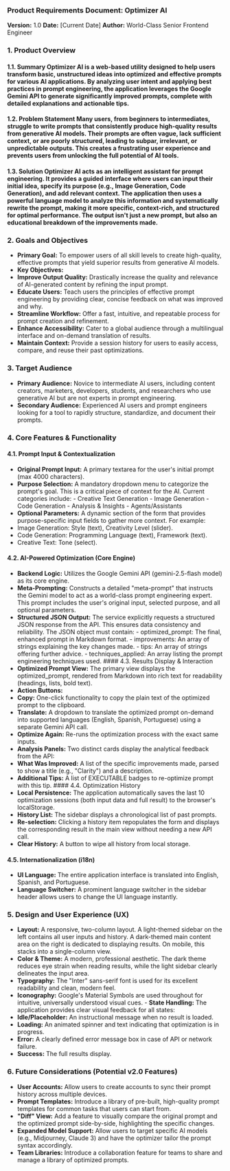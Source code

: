 ### **Product Requirements Document: Optimizer AI** 
**Version:** 1.0 
**Date:** [Current Date] 
**Author:** World-Class Senior Frontend Engineer 

 
### 1. Product Overview 

#### 1.1. Summary Optimizer AI is a web-based utility designed to help users transform basic, unstructured ideas into optimized and effective prompts for various AI applications. By analyzing user intent and applying best practices in prompt engineering, the application leverages the Google Gemini API to generate significantly improved prompts, complete with detailed explanations and actionable tips. 

#### 1.2. Problem Statement Many users, from beginners to intermediates, struggle to write prompts that consistently produce high-quality results from generative AI models. Their prompts are often vague, lack sufficient context, or are poorly structured, leading to subpar, irrelevant, or unpredictable outputs. This creates a frustrating user experience and prevents users from unlocking the full potential of AI tools. 

#### 1.3. Solution Optimizer AI acts as an intelligent assistant for prompt engineering. It provides a guided interface where users can input their initial idea, specify its purpose (e.g., Image Generation, Code Generation), and add relevant context. The application then uses a powerful language model to analyze this information and systematically rewrite the prompt, making it more specific, context-rich, and structured for optimal performance. The output isn't just a new prompt, but also an educational breakdown of the improvements made. 
 

### 2. Goals and Objectives 
- **Primary Goal:** To empower users of all skill levels to create high-quality, effective prompts that yield superior results from generative AI models. 
- **Key Objectives:** 
- **Improve Output Quality:** Drastically increase the quality and relevance of AI-generated content by refining the input prompt. 
- **Educate Users:** Teach users the principles of effective prompt engineering by providing clear, concise feedback on what was improved and why. 
- **Streamline Workflow:** Offer a fast, intuitive, and repeatable process for prompt creation and refinement. 
- **Enhance Accessibility:** Cater to a global audience through a multilingual interface and on-demand translation of results. 
- **Maintain Context:** Provide a session history for users to easily access, compare, and reuse their past optimizations. 
 

### 3. Target Audience 
- **Primary Audience:** Novice to intermediate AI users, including content creators, marketers, developers, students, and researchers who use generative AI but are not experts in prompt engineering. 
- **Secondary Audience:** Experienced AI users and prompt engineers looking for a tool to rapidly structure, standardize, and document their prompts.  

### 4. Core Features & Functionality 
#### 4.1. Prompt Input & Contextualization 
- **Original Prompt Input:** A primary textarea for the user's initial prompt (max 4000 characters). 
- **Purpose Selection:** A mandatory dropdown menu to categorize the prompt's goal. This is a critical piece of context for the AI. Current categories include: - Creative Text Generation - Image Generation - Code Generation - Analysis & Insights - Agents/Assistants 
- **Optional Parameters:** A dynamic section of the form that provides purpose-specific input fields to gather more context. For example: 
- Image Generation: Style (text), Creativity Level (slider). 
- Code Generation: Programming Language (text), Framework (text). 
- Creative Text: Tone (select). 

#### 4.2. AI-Powered Optimization (Core Engine) 
- **Backend Logic:** Utilizes the Google Gemini API (gemini-2.5-flash model) as its core engine. 
- **Meta-Prompting:** Constructs a detailed "meta-prompt" that instructs the Gemini model to act as a world-class prompt engineering expert. This prompt includes the user's original input, selected purpose, and all optional parameters. 
- **Structured JSON Output:** The service explicitly requests a structured JSON response from the API. This ensures data consistency and reliability. The JSON object must contain: - optimized_prompt: The final, enhanced prompt in Markdown format. - improvements: An array of strings explaining the key changes made. - tips: An array of strings offering further advice. - techniques_applied: An array listing the prompt engineering techniques used. #### 4.3. Results Display & Interaction 
- **Optimized Prompt View:** The primary view displays the optimized_prompt, rendered from Markdown into rich text for readability (headings, lists, bold text). 
- **Action Buttons:** 
- **Copy:** One-click functionality to copy the plain text of the optimized prompt to the clipboard. 
- **Translate:** A dropdown to translate the optimized prompt on-demand into supported languages (English, Spanish, Portuguese) using a separate Gemini API call. 
- **Optimize Again:** Re-runs the optimization process with the exact same inputs. 
- **Analysis Panels:** Two distinct cards display the analytical feedback from the API: 
- **What Was Improved:** A list of the specific improvements made, parsed to show a title (e.g., "Clarity") and a description. 
- **Additional Tips:** A list of EXECUTABLE badges to re-optimize prompt with this tip. #### 4.4. Optimization History 
- **Local Persistence:** The application automatically saves the last 10 optimization sessions (both input data and full result) to the browser's localStorage. 
- **History List:** The sidebar displays a chronological list of past prompts. 
- **Re-selection:** Clicking a history item repopulates the form and displays the corresponding result in the main view without needing a new API call. 
- **Clear History:** A button to wipe all history from local storage. 

#### 4.5. Internationalization (i18n) 
- **UI Language:** The entire application interface is translated into English, Spanish, and Portuguese. 
- **Language Switcher:** A prominent language switcher in the sidebar header allows users to change the UI language instantly.  

### 5. Design and User Experience (UX) 
- **Layout:** A responsive, two-column layout. A light-themed sidebar on the left contains all user inputs and history. A dark-themed main content area on the right is dedicated to displaying results. On mobile, this stacks into a single-column view. 
- **Color & Theme:** A modern, professional aesthetic. The dark theme reduces eye strain when reading results, while the light sidebar clearly delineates the input area. 
- **Typography:** The "Inter" sans-serif font is used for its excellent readability and clean, modern feel. 
- **Iconography:** Google's Material Symbols are used throughout for intuitive, universally understood visual cues. - **State Handling:** The application provides clear visual feedback for all states: 
- **Idle/Placeholder:** An instructional message when no result is loaded. 
- **Loading:** An animated spinner and text indicating that optimization is in progress. 
- **Error:** A clearly defined error message box in case of API or network failure. 
- **Success:** The full results display. 

### 6. Future Considerations (Potential v2.0 Features) 
- **User Accounts:** Allow users to create accounts to sync their prompt history across multiple devices. 
- **Prompt Templates:** Introduce a library of pre-built, high-quality prompt templates for common tasks that users can start from. 
- **"Diff" View:** Add a feature to visually compare the original prompt and the optimized prompt side-by-side, highlighting the specific changes. 
- **Expanded Model Support:** Allow users to target specific AI models (e.g., Midjourney, Claude 3) and have the optimizer tailor the prompt syntax accordingly. 
- **Team Libraries:** Introduce a collaboration feature for teams to share and manage a library of optimized prompts.